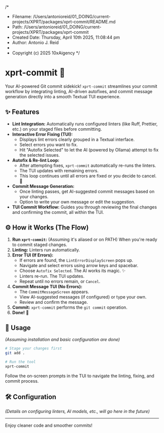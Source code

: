 /*
 * Filename: /Users/antonioreid/01_DOING/current-projects/XPRT/packages/xprt-commit/README.md
 * Path: /Users/antonioreid/01_DOING/current-projects/XPRT/packages/xprt-commit
 * Created Date: Thursday, April 10th 2025, 11:08:44 pm
 * Author: Antonio J. Reid
 * 
 * Copyright (c) 2025 10xAigency
 */

# xprt-commit 🚀

Your AI-powered Git commit sidekick! `xprt-commit` streamlines your commit workflow by integrating linting, AI-driven autofixes, and commit message generation directly into a smooth Textual TUI experience.

## ✨ Features

- **Lint Integration:** Automatically runs configured linters (like Ruff, Prettier, etc.) on your staged files before committing.
- **Interactive Error Fixing (TUI):**
  - Displays lint errors clearly grouped in a Textual interface.
  - Select errors you want to fix.
  - Hit "Autofix Selected" to let the AI (powered by Ollama) attempt to fix the selected issues.
- **Autofix & Re-lint Loop:**
  - After attempting fixes, `xprt-commit` automatically re-runs the linters.
  - The TUI updates with remaining errors.
  - This loop continues until all errors are fixed or you decide to cancel. 💪
- **Commit Message Generation:**
  - Once linting passes, get AI-suggested commit messages based on your changes.
  - Option to write your own message or edit the suggestion.
- **TUI Commit Workflow:** Guides you through reviewing the final changes and confirming the commit, all within the TUI.

## ⚙️ How it Works (The Flow)

1.  **Run `xprt-commit`:** (Assuming it's aliased or on PATH) When you're ready to commit staged changes.
2.  **Linting:** Linters run automatically.
3.  **Error TUI (If Errors):**
    - If errors are found, the `LintErrorDisplayScreen` pops up.
    - Navigate and select errors using arrow keys and spacebar.
    - Choose `Autofix Selected`. The AI works its magic. ✨
    - Linters re-run. The TUI updates.
    - Repeat until no errors remain, or `Cancel`.
4.  **Commit Message TUI (No Errors):**
    - The `CommitMessageScreen` appears.
    - View AI-suggested messages (if configured) or type your own.
    - Review and confirm the message.
5.  **Commit:** `xprt-commit` performs the `git commit` operation.
6.  **Done!** 🎉

## 🚀 Usage

_(Assuming installation and basic configuration are done)_

```bash
# Stage your changes first
git add .

# Run the tool
xprt-commit
```

Follow the on-screen prompts in the TUI to navigate the linting, fixing, and commit process.

## 🛠️ Configuration

_(Details on configuring linters, AI models, etc., will go here in the future)_

---

Enjoy cleaner code and smoother commits!
